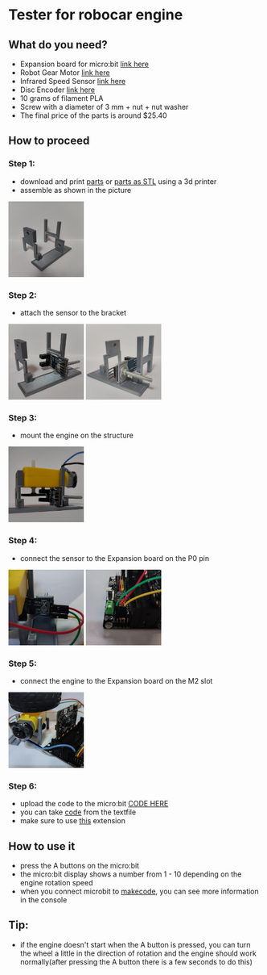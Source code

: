 # Tester for robocar engine 

## What do you need?

 * Expansion board for micro:bit [link here](https://www.kittenbot.cc/products/robotbit-robotics-expansion-board-for-micro-bit)
 * Robot Gear Motor [link here](https://www.aliexpress.com/item/1005005305637407.html?spm=a2g0o.productlist.main.11.74bb7243tUCtq8&algo_pvid=281fa0cd-9826-4414-8b1f-51a81c4cb612&algo_exp_id=281fa0cd-9826-4414-8b1f-51a81c4cb612-5&pdp_npi=3%40dis%21CZK%2119.37%2115.09%21%21%21%21%21%402102169316858997196143750d075a%2112000032565020293%21sea%21CZ%210&curPageLogUid=yOTBheXgE40w)
 * Infrared Speed Sensor [link here](https://www.aliexpress.com/item/1005002206713739.html?spm=a2g0o.productlist.main.55.28252e2eVpOlhL&algo_pvid=cecdcf3e-5efe-46d1-ac4e-ddf79ea24c89&algo_exp_id=cecdcf3e-5efe-46d1-ac4e-ddf79ea24c89-27&pdp_npi=3%40dis%21CZK%2114.19%2111.03%21%21%21%21%21%4021227e5116858998050413808d07c6%2112000019274380689%21sea%21CZ%210&curPageLogUid=4UmKohN4y2jv)
 * Disc Encoder [link here](https://www.aliexpress.com/item/1005001710656130.html?spm=a2g0o.detail.1000060.1.546b71a6WvLHIa&gps-id=pcDetailBottomMoreThisSeller&scm=1007.13339.291025.0&scm_id=1007.13339.291025.0&scm-url=1007.13339.291025.0&pvid=d7ce17e9-3f56-4c41-91bc-61fda04eebc2&_t=gps-id:pcDetailBottomMoreThisSeller,scm-url:1007.13339.291025.0,pvid:d7ce17e9-3f56-4c41-91bc-61fda04eebc2,tpp_buckets:668%232846%238107%231934&pdp_npi=3%40dis%21CZK%2123.42%2120.72%21%21%21%21%21%402103253416858998296697400e5d52%2112000017248087367%21rec%21CZ%214141866426)
 * 10 grams of filament PLA
 * Screw with a diameter of 3 mm + nut + nut washer
 * The final price of the parts is around $25.40

## How to proceed

### Step 1: 
* download and print [parts](./pieces.zip) or [parts as STL](./piecesSTL.zip) using a 3d printer
* assemble as shown in the picture
<img src="./images/foto7.jpg" width="150" height="150">

### Step 2: 
* attach the sensor to the bracket
<img src="./images/foto4.jpg" width="150" height="150"> 
<img src="./images/foto14.jpg" width="150" height="150">

### Step 3:
* mount the engine on the structure
<img src="./images/foto1.jpg" width="150" height="150">

### Step 4:
* connect the sensor to the Expansion board on the P0 pin
<img src="./images/foto6.jpg" width="150" height="150">
<img src="./images/foto8.jpg" width="150" height="150">

### Step 5:
* connect the engine to the Expansion board on the M2 slot
<img src="./images/foto2.jpg" width="150" height="150">

### Step 6:
* upload the code to the micro:bit [CODE HERE](./microbit-pppp_motor_test.hex)
* you can take [code](./microbit-pppp_motor_test-asTextFile.txt) from the textfile
* make sure to use [this](https://github.com/TomasKazda/pxt-magicbit-pca9685/) extension

## How to use it

* press the A buttons on the micro:bit 
* the micro:bit display shows a number from 1 - 10 depending on the engine rotation speed
* when you connect microbit to [makecode](https://makecode.microbit.org/), you can see more information in the console

## Tip:
* if the engine doesn't start when the A button is pressed, you can turn the wheel a little in the direction of rotation and the engine should work normally(after pressing the A button there is a few seconds to do this)
